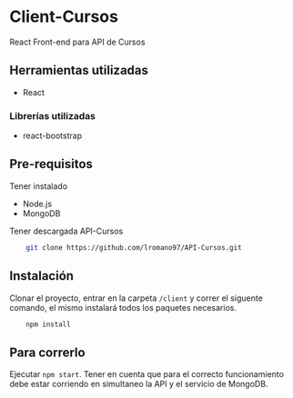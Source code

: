 # Client-Cursos

React Front-end para API de Cursos

## Herramientas utilizadas

-   React

### Librerías utilizadas

-   react-bootstrap

## Pre-requisitos

Tener instalado

-   Node.js
-   MongoDB

Tener descargada API-Cursos

```bash
    git clone https://github.com/lromano97/API-Cursos.git
```

## Instalación

Clonar el proyecto, entrar en la carpeta `/client` y correr el siguente comando, el mismo instalará todos los paquetes necesarios.

```bash
    npm install
```

## Para correrlo

Ejecutar `npm start`. Tener en cuenta que para el correcto funcionamiento debe estar corriendo en simultaneo la API y el servicio de MongoDB.
